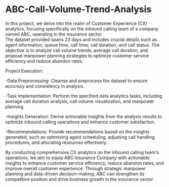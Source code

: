 # ABC-Call-Volume-Trend-Analysis
In this project, we delve into the realm of Customer Experience (CX) analytics, focusing specifically on the inbound calling team of a company named ABC, operating in the insurance sector.  
The dataset provided spans 23 days and includes crucial details such as agent information, queue time, call time, call duration, and call status. The objective is to analyze call volume trends, average call duration, and propose manpower planning strategies to optimize customer service efficiency and reduce abandon rates.

Project Execution:

-Data Preprocessing: Cleanse and preprocess the dataset to ensure accuracy and consistency in analysis.

-Task Implementation: Perform the specified data analytics tasks, including average call duration analysis, call volume visualization, and manpower planning.

-Insights Generation: Derive actionable insights from the analysis results to optimize inbound calling operations and enhance customer satisfaction.

-Recommendations: Provide recommendations based on the insights generated, such as optimizing agent scheduling, adjusting call handling procedures, and allocating resources effectively.

By conducting comprehensive CX analytics on the inbound calling team's operations, we aim to equip ABC Insurance Company with actionable insights to enhance customer service efficiency, reduce abandon rates, and improve overall customer experience. Through strategic manpower planning and data-driven decision-making, ABC can strengthen its competitive position and drive business growth in the insurance sector.
